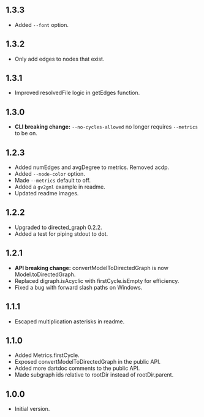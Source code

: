 ## 1.3.3

- Added `--font` option.

## 1.3.2

- Only add edges to nodes that exist.

## 1.3.1

- Improved resolvedFile logic in getEdges function.

## 1.3.0

- **CLI breaking change:** `--no-cycles-allowed` no longer requires `--metrics` to be on.

## 1.2.3

- Added numEdges and avgDegree to metrics. Removed acdp.
- Added `--node-color` option.
- Made `--metrics` default to off.
- Added a `gv2gml` example in readme.
- Updated readme images.

## 1.2.2

- Upgraded to directed_graph 0.2.2.
- Added a test for piping stdout to dot.

## 1.2.1

- **API breaking change:** convertModelToDirectedGraph is now Model.toDirectedGraph.
- Replaced digraph.isAcyclic with firstCycle.isEmpty for efficiency.
- Fixed a bug with forward slash paths on Windows.

## 1.1.1

- Escaped multiplication asterisks in readme.

## 1.1.0

- Added Metrics.firstCycle.
- Exposed convertModelToDirectedGraph in the public API.
- Added more dartdoc comments to the public API.
- Made subgraph ids relative to rootDir instead of rootDir.parent.

## 1.0.0

- Initial version.
